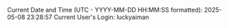 Current Date and Time (UTC - YYYY-MM-DD HH:MM:SS formatted): 2025-05-08 23:28:57
Current User's Login: luckyaiman
